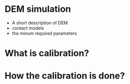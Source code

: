# DEM simulation

- A short description of DEM
- contact models
- the minum required parameters

# What is calibration?





# How the calibration is done?



